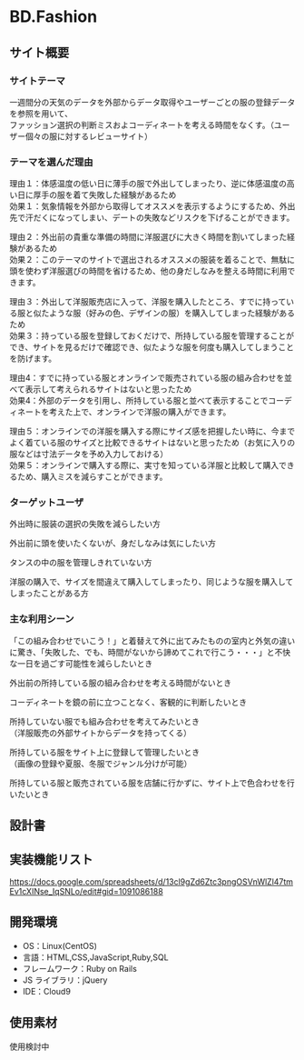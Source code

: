 # BD.Fashion

## サイト概要

### サイトテーマ

一週間分の天気のデータを外部からデータ取得やユーザーごとの服の登録データを参照を用いて、</br>
ファッション選択の判断ミスおよコーディネートを考える時間をなくす。（ユーザー個々の服に対するレビューサイト）

### テーマを選んだ理由

理由１：体感温度の低い日に薄手の服で外出してしまったり、逆に体感温度の高い日に厚手の服を着て失敗した経験があるため</br>
効果１：気象情報を外部から取得してオススメを表示するようにするため、外出先で汗だくになってしまい、デートの失敗などリスクを下げることができます。</br>

理由２：外出前の貴重な準備の時間に洋服選びに大きく時間を割いてしまった経験があるため</br>
効果２：このテーマのサイトで選出されるオススメの服装を着ることで、無駄に頭を使わず洋服選びの時間を省けるため、他の身だしなみを整える時間に利用できます。</br>

理由３：外出して洋服販売店に入って、洋服を購入したところ、すでに持っている服と似たような服（好みの色、デザインの服）を購入してしまった経験があるため</br>
効果３：持っている服を登録しておくだけで、所持している服を管理することができ、サイトを見るだけで確認でき、似たような服を何度も購入してしまうことを防げます。</br>

理由4：すでに持っている服とオンラインで販売されている服の組み合わせを並べて表示して考えられるサイトはないと思ったため</br>
効果4：外部のデータを引用し、所持している服と並べて表示することでコーディネートを考えた上で、オンラインで洋服の購入ができます。</br>

理由５：オンラインでの洋服を購入する際にサイズ感を把握したい時に、今までよく着ている服のサイズと比較できるサイトはないと思ったため（お気に入りの服などは寸法データを予め入力しておける）</br>
効果５：オンラインで購入する際に、実寸を知っている洋服と比較して購入できるため、購入ミスを減らすことができます。</br>

### ターゲットユーザ

外出時に服装の選択の失敗を減らしたい方</br>

外出前に頭を使いたくないが、身だしなみは気にしたい方</br>

タンスの中の服を管理しきれていない方</br>

洋服の購入で、サイズを間違えて購入してしまったり、同じような服を購入してしまったことがある方</br>

### 主な利用シーン

「この組み合わせでいこう！」と着替えて外に出てみたものの室内と外気の違いに驚き、「失敗した、でも、時間がないから諦めてこれで行こう・・・」と不快な一日を過ごす可能性を減らしたいとき</br>

外出前の所持している服の組み合わせを考える時間がないとき</br>

コーディネートを鏡の前に立つことなく、客観的に判断したいとき</br>

所持していない服でも組み合わせを考えてみたいとき</br>
（洋服販売の外部サイトからデータを持ってくる）

所持している服をサイト上に登録して管理したいとき</br>
（画像の登録や夏服、冬服でジャンル分けが可能）

所持している服と販売されている服を店舗に行かずに、サイト上で色合わせを行いたいとき</br>

## 設計書


## 実装機能リスト

<https://docs.google.com/spreadsheets/d/13cl9gZd6Ztc3pngOSVnWlZl47tmEv1cXINse_IqSNLo/edit#gid=1091086188>

## 開発環境

- OS：Linux(CentOS)
- 言語：HTML,CSS,JavaScript,Ruby,SQL
- フレームワーク：Ruby on Rails
- JS ライブラリ：jQuery
- IDE：Cloud9

## 使用素材

使用検討中
